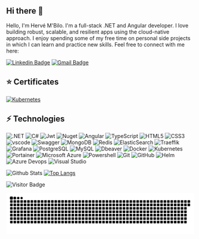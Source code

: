## Hi there 👋

Hello, I'm Hervé M'Bilo. I'm a full-stack .NET and Angular developer. I love building robust, scalable, and resilient apps using the cloud-native approach. I enjoy spending some of my free time on personal side projects in which I can learn and practice new skills.
Feel free to connect with me here:

[![Linkedin Badge](https://img.shields.io/badge/LinkedIn-0077B5?style=for-the-badge&logo=linkedin&logoColor=white)](https://www.linkedin.com/in/herv%C3%A9-m-bilo-02baa1331/)
[![Gmail Badge](https://img.shields.io/badge/Gmail-D14836?style=for-the-badge&logo=gmail&logoColor=white)](mailto:herve.mbilo@gmail.com)

## ⭐ Certificates
[![Kubernetes](https://img.shields.io/badge/Kubernetes-3069DE?style=for-the-badge&logo=kubernetes&logoColor=white)](https://www.credly.com/badges/8a4fca9c-9133-4fc9-9b72-ad57f251cdf8)

## ⚡ Technologies

![.NET](https://img.shields.io/badge/.NET-512BD4?style=for-the-badge&logo=dotnet&logoColor=white)
![C#](https://img.shields.io/badge/C%23-239120?style=for-the-badge&logo=csharp&logoColor=white)
![Jwt](https://img.shields.io/badge/JWT-000000?style=for-the-badge&logo=JSON%20web%20tokens&logoColor=white)
![Nuget](https://img.shields.io/badge/NuGet-004880?style=for-the-badge&logo=nuget&logoColor=white)
![Angular](https://img.shields.io/badge/Angular-DD0031?style=for-the-badge&logo=angular&logoColor=white)
![TypeScript](https://img.shields.io/badge/TypeScript-007ACC?style=for-the-badge&logo=typescript&logoColor=white)
![HTML5](https://img.shields.io/badge/-HTML5-E34F26?style=flat-square&logo=html5&logoColor=white)
![CSS3](https://img.shields.io/badge/-CSS3-1572B6?style=flat-square&logo=css3)
![vscode](https://img.shields.io/badge/VSCode-0078D4?style=for-the-badge&logo=visual%20studio%20code&logoColor=white)
![Swagger](https://img.shields.io/badge/Swagger-85EA2D?style=for-the-badge&logo=Swagger&logoColor=white)
![MongoDB](https://img.shields.io/badge/-MongoDB-black?style=flat-square&logo=mongodb)
![Redis](https://img.shields.io/badge/-Redis-black?style=flat-square&logo=Redis)
![ElasticSearch](https://img.shields.io/badge/-ElasticSearch-005571?style=flat-square&logo=elasticsearch)
![Traeffik](https://img.shields.io/badge/Traefik-24A1C1?style=for-the-badge&logo=traefikproxy&logoColor=black)
![Grafana](https://img.shields.io/badge/Grafana-F2F4F9?style=for-the-badge&logo=grafana&logoColor=orange&labelColor=F2F4F9)
![PostgreSQL](https://img.shields.io/badge/-PostgreSQL-336791?style=flat-square&logo=postgresql)
![MySQL](https://img.shields.io/badge/-MySQL-black?style=flat-square&logo=mysql)
![Dbeaver](https://img.shields.io/badge/dbeaver-382923?style=for-the-badge&logo=dbeaver&logoColor=white)
![Docker](https://img.shields.io/badge/-Docker-black?style=flat-square&logo=docker)
![Kubernetes](https://img.shields.io/badge/Azure_DevOps-0078D7?style=for-the-badge&logo=azure-devops&logoColor=white)
![Portainer](https://img.shields.io/badge/Portainer-13BEF9?style=for-the-badge&logo=portainer&logoColor=white)
![Microsoft Azure](https://img.shields.io/badge/Microsoft%20Azure-232F7E?style=flat-square&logo=microsoft-azure)
![Powershell](https://img.shields.io/badge/powershell-5391FE?style=for-the-badge&logo=powershell&logoColor=white)
![Git](https://img.shields.io/badge/-Git-black?style=flat-square&logo=git)
![GitHub](https://img.shields.io/badge/-GitHub-181717?style=flat-square&logo=github)
![Helm](https://img.shields.io/badge/Helm-0F1689?style=for-the-badge&logo=Helm&labelColor=0F1689)
![Azure Devops](https://img.shields.io/badge/Azure_DevOps-0078D7?style=for-the-badge&logo=azure-devops&logoColor=white)
![Visual Studio](https://img.shields.io/badge/Visual_Studio-5C2D91?style=for-the-badge&logo=visual%20studio&logoColor=white)

![Github Stats](https://github-readme-stats.vercel.app/api?username=diliwo&count_private=true&show_icons=true&include_all_commits=true&theme=algolia) [![Top Langs](https://github-readme-stats.vercel.app/api/top-langs/?username=diliwo&layout=donut&theme=algolia)](https://github.com/diliwo/github-readme-stats)

![Visitor Badge](https://visitor-badge.laobi.icu/badge?page_id=diliwo.diliwo)

![Snake animation](https://github.com/diliwo/diliwo/blob/output/github-contribution-grid-snake.svg)

